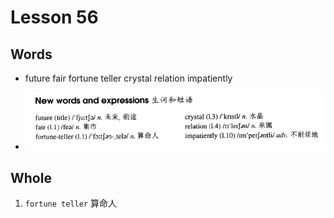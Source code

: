 # Lesson 56

## Words

- future fair fortune teller crystal relation impatiently

- ![Words](../../../Images/Part2/06/words-60.png)

## Whole

1. `fortune teller` 算命人

